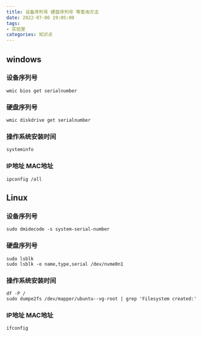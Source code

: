 ```yaml
---
title: 设备序列号 硬盘序列号 等查询方法
date: 2022-07-06 19:05:00
tags:
- 实验室
categories: 知识点
---
```


## windows

### 设备序列号

```
wmic bios get serialnumber
```

### 硬盘序列号

```
wmic diskdrive get serialnumber
```

### 操作系统安装时间

```
systeminfo
```

### IP地址 MAC地址

```
ipconfig /all
```

## Linux

### 设备序列号

```
sudo dmidecode -s system-serial-number
```

### 硬盘序列号

```
sudo lsblk
sudo lsblk -o name,type,serial /dev/nvme0n1
```

### 操作系统安装时间

```
df -P /
sudo dumpe2fs /dev/mapper/ubuntu--vg-root | grep 'Filesystem created:'
```

### IP地址 MAC地址

```
ifconfig
```